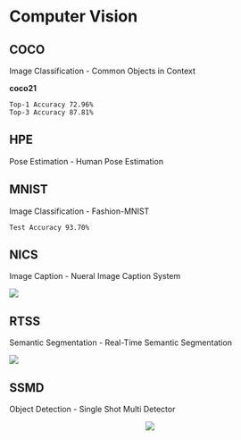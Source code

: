 # Computer Vision

## COCO

Image Classification - Common Objects in Context

**coco21**

```
Top-1 Accuracy 72.96%
Top-3 Accuracy 87.81%
```

## HPE

Pose Estimation - Human Pose Estimation

## MNIST

Image Classification - Fashion-MNIST

```
Test Accuracy 93.70%
```

## NICS

Image Caption - Nueral Image Caption System

<img src="NICS/nics300x300_better.png">

## RTSS

Semantic Segmentation - Real-Time Semantic Segmentation

<p aling="center">
  <img src="RTSS/rtss.gif">
</p>

## SSMD

Object Detection - Single Shot Multi Detector

<p align="center">
  <img src="SSMD/ssmd.gif">
</p>
